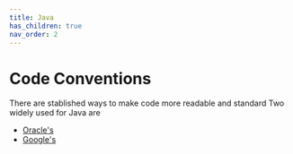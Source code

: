 ```yaml
---
title: Java
has_children: true
nav_order: 2
---
```


# Code Conventions

There are stablished ways to make code more readable and standard
Two widely used for Java are
- [Oracle's](https://www.oracle.com/technetwork/java/codeconventions-150003.pdf)
- [Google's](https://google.github.io/styleguide/javaguide.html)